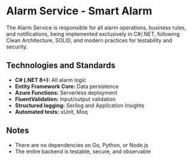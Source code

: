 # Alarm Service - Smart Alarm

The Alarm Service is responsible for all alarm operations, business rules, and notifications, being implemented exclusively in C#/.NET, following Clean Architecture, SOLID, and modern practices for testability and security.

## Technologies and Standards

- **C# (.NET 8+):** All alarm logic
- **Entity Framework Core:** Data persistence
- **Azure Functions:** Serverless deployment
- **FluentValidation:** Input/output validation
- **Structured logging:** Serilog and Application Insights
- **Automated tests:** xUnit, Moq

## Notes

- There are no dependencies on Go, Python, or Node.js
- The entire backend is testable, secure, and observable
